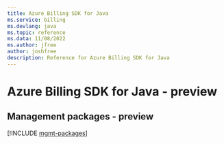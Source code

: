 ```yaml
---
title: Azure Billing SDK for Java
ms.service: billing
ms.devlang: java
ms.topic: reference
ms.data: 11/08/2022
ms.author: jfree
author: joshfree
description: Reference for Azure Billing SDK for Java
---
```

# Azure Billing SDK for Java - preview

## Management packages - preview
[!INCLUDE [mgmt-packages](billing-mgmt-index.md)]